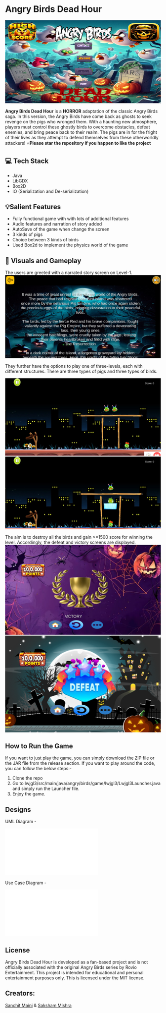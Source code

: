# Angry Birds Dead Hour
![main_screen](assets/main_screen.png)

**Angry Birds Dead Hour** is a **HORROR** adaptation of the classic Angry Birds saga. In this version, the Angry Birds have come back as ghosts to seek revenge on the pigs who wronged them. With a haunting new atmosphere, players must control these ghostly birds to overcome obstacles, defeat enemies, and bring peace back to their realm. The pigs are in for the fright of their lives as they attempt to defend themselves from these otherworldly attackers!
:star:**Please star the repository if you happen to like the project**

## 💻 Tech Stack

- Java
- LibGDX
- Box2D
- IO (Serialization and De-serialization)

## 💡Salient Features

- Fully functional game with with lots of additional features
- Audio features and narration of story added
- AutoSave of the game when change the screen
- 3 kinds of pigs
- Choice between 3 kinds of birds
- Used Box2d to implement the physics world of the game

## 👀 Visuals and Gameplay

The users are greeted with a narrated story screen on Level-1.
![](assets/story.png)

They further have the options to play one of three-levels, each with different structures.
There are three types of pigs and three types of birds.

![](assets/level_Screen.png)
![](assets/level3.png)

The aim is to destroy all the birds and gain >=1500 score for winning the level. Accordingly, the defeat and victory screens are displayed.
![](assets/victory.png)
![](assets/defeat.png)

## How to Run the Game

If you want to just play the game, you can simply download the ZIP file or the JAR file from the release section.
If you want to play around the code, you can follow the below steps:-
1. Clone the repo
2. Go to lwjgl3/src/main/java/angry/birds/game/lwjgl3/Lwjgl3Launcher.java and simply run the Launcher file.
3. Enjoy the game.

## Designs 

UML Diagram -

![UML](assets/UML_Diagram.pdf)

Use Case Diagram - 

![UseCase](assets/UseCase.pdf)

## License
Angry Birds Dead Hour is developed as a fan-based project and is not officially associated with the original Angry Birds series by Rovio Entertainment. This project is intended for educational and personal entertainment purposes only. This is licensed under the MIT license.

## Creators:
[Sanchit Maini](https://github.com/Sanchit-100) & [Saksham Mishra](https://github.com/SakshamMishra2023)

